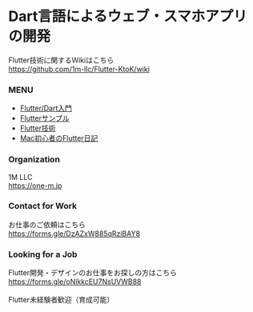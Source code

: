 # Dart言語によるウェブ・スマホアプリの開発

Flutter技術に関するWikiはこちら<br>
https://github.com/1m-llc/Flutter-KtoK/wiki

### MENU

* <a href="https://github.com/1m-llc/Flutter-KtoK/wiki/Flutter-Dart%E5%85%A5%E9%96%80">Flutter/Dart入門</a>
* <a href="https://github.com/1m-llc/Flutter-KtoK/wiki/Flutter%E3%82%B5%E3%83%B3%E3%83%97%E3%83%AB">Flutterサンプル</a>
* <a href="https://github.com/1m-llc/Flutter-KtoK/wiki/Flutter%E6%8A%80%E8%A1%93">Flutter技術</a>
* <a href="https://github.com/1m-llc/Flutter-KtoK/wiki/Mac%E5%88%9D%E5%BF%83%E8%80%85%E3%81%AEFlutter%E6%97%A5%E8%A8%98">Mac初心者のFlutter日記</a>

### Organization

1M LLC<br>
https://one-m.jp

### Contact for Work

お仕事のご依頼はこちら<br>
https://forms.gle/DzAZxW885qRziBAY8<br>

### Looking for a Job

Flutter開発・デザインのお仕事をお探しの方はこちら<br>
https://forms.gle/oNikkcEU7NsUVWB88<br>
<br>
Flutter未経験者歓迎（育成可能）<br>



